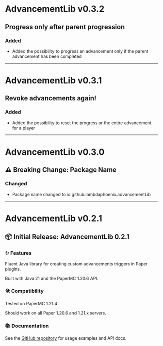 # AdvancementLib v0.3.2
## Progress only after parent progression
### Added
- Added the possibility to progress an advancement only if the parent advancement has been completed

---

# AdvancementLib v0.3.1
## Revoke advancements again!
### Added
- Added the possibility to reset the progress or the entire advancement for a player

---

# AdvancementLib v0.3.0
## ⚠️ Breaking Change: Package Name
### Changed
- Package name changed to io.github.lambdaphoenix.advancementLib

---

# AdvancementLib v0.2.1
## 📦 Initial Release: AdvancementLib 0.2.1

### ✨ Features
Fluent Java library for creating custom advancements triggers in Paper plugins.

Built with Java 21 and the PaperMC 1.20.6 API.

### 🛠 Compatibility
Tested on PaperMC 1.21.4

Should work on all Paper 1.20.6 and 1.21.x servers.

### 📚 Documentation
See the [GitHub repository](https://github.com/lambdaphoenix/AdvancementLib) for usage examples and API docs.